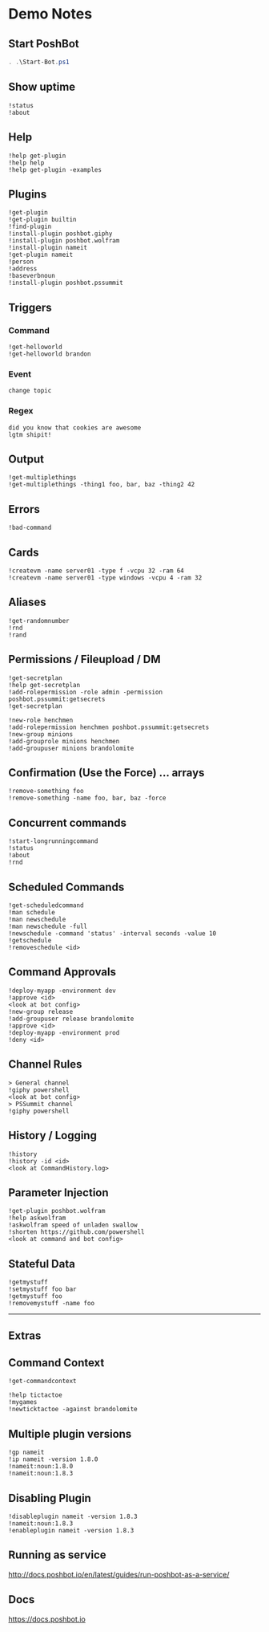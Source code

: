 # Demo Notes

## Start PoshBot

```powershell
. .\Start-Bot.ps1
```

## Show uptime

```text
!status
!about
```

## Help

```text
!help get-plugin
!help help
!help get-plugin -examples
```

## Plugins

```text
!get-plugin
!get-plugin builtin
!find-plugin
!install-plugin poshbot.giphy
!install-plugin poshbot.wolfram
!install-plugin nameit
!get-plugin nameit
!person
!address
!baseverbnoun
!install-plugin poshbot.pssummit
```

## Triggers

### Command

```text
!get-helloworld
!get-helloworld brandon
```

### Event

```text
change topic
```

### Regex

```text
did you know that cookies are awesome
lgtm shipit!
```

## Output

```
!get-multiplethings
!get-multiplethings -thing1 foo, bar, baz -thing2 42
```

## Errors

```
!bad-command
```

## Cards

```
!createvm -name server01 -type f -vcpu 32 -ram 64
!createvm -name server01 -type windows -vcpu 4 -ram 32
```

## Aliases

```
!get-randomnumber
!rnd
!rand
```

## Permissions / Fileupload / DM

```
!get-secretplan
!help get-secretplan
!add-rolepermission -role admin -permission poshbot.pssummit:getsecrets
!get-secretplan

!new-role henchmen
!add-rolepermission henchmen poshbot.pssummit:getsecrets
!new-group minions
!add-grouprole minions henchmen
!add-groupuser minions brandolomite
```

## Confirmation (Use the Force) ... arrays

```
!remove-something foo
!remove-something -name foo, bar, baz -force
```

## Concurrent commands

```
!start-longrunningcommand
!status
!about
!rnd
```

## Scheduled Commands

```text
!get-scheduledcommand
!man schedule
!man newschedule
!man newschedule -full
!newschedule -command 'status' -interval seconds -value 10
!getschedule
!removeschedule <id>
```

## Command Approvals

```text
!deploy-myapp -environment dev
!approve <id>
<look at bot config>
!new-group release
!add-groupuser release brandolomite
!approve <id>
!deploy-myapp -environment prod
!deny <id>
```

## Channel Rules

```
> General channel
!giphy powershell
<look at bot config>
> PSSummit channel
!giphy powershell
```

## History / Logging

```
!history
!history -id <id>
<look at CommandHistory.log>
```

## Parameter Injection

```text
!get-plugin poshbot.wolfram
!help askwolfram
!askwolfram speed of unladen swallow
!shorten https://github.com/powershell
<look at command and bot config>
```

## Stateful Data

```text
!getmystuff
!setmystuff foo bar
!getmystuff foo
!removemystuff -name foo
```

---

## Extras

## Command Context

```
!get-commandcontext
```

```
!help tictactoe
!mygames
!newticktactoe -against brandolomite
```

## Multiple plugin versions

```
!gp nameit
!ip nameit -version 1.8.0
!nameit:noun:1.8.0
!nameit:noun:1.8.3
```

## Disabling Plugin

```
!disableplugin nameit -version 1.8.3
!nameit:noun:1.8.3
!enableplugin nameit -version 1.8.3
```

## Running as service
http://docs.poshbot.io/en/latest/guides/run-poshbot-as-a-service/

## Docs
https://docs.poshbot.io
